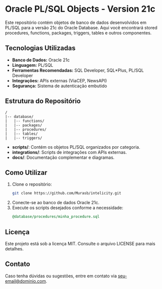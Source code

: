 # Oracle PL/SQL Objects - Version 21c

Este repositório contém objetos de banco de dados desenvolvidos em PL/SQL para a versão 21c do Oracle Database. 
Aqui você encontrará stored procedures, functions, packages, triggers, tables e outros componentes.

## Tecnologias Utilizadas
- **Banco de Dados:** Oracle 21c
- **Linguagem:** PL/SQL
- **Ferramentas Recomendadas:** SQL Developer, SQL*Plus, PL/SQL Developer
- **Integrações:** APIs externas (ViaCEP, NewsAPI)
- **Segurança:** Sistema de autenticação embutido

## Estrutura do Repositório
```
/
|-- database/
|   |-- functions/
|   |-- packages/
|   |-- procedures/
|   |-- tables/
|   |-- triggers/
```

- **scripts/**: Contém os objetos PL/SQL organizados por categoria.
- **integrations/**: Scripts de integrações com APIs externas.
- **docs/**: Documentação complementar e diagramas.

## Como Utilizar
1. Clone o repositório:
   ```bash
   git clone https://github.com/Murasb/intelicity.git
   ```
2. Conecte-se ao banco de dados Oracle 21c.
3. Execute os scripts desejados conforme a necessidade:
   ```sql
   @database/procedures/minha_procedure.sql
   ```

## Licença
Este projeto está sob a licença MIT. Consulte o arquivo LICENSE para mais detalhes.

## Contato
Caso tenha dúvidas ou sugestões, entre em contato via [seu-email@dominio.com](mailto:seu-email@dominio.com).
